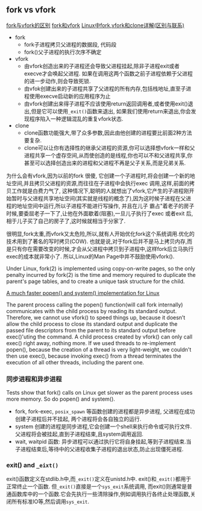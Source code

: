 ## fork vs vfork
[fork与vfork的区别](https://www.jianshu.com/p/6a83ac98e77a)
[fork和vfork](https://www.cnblogs.com/1932238825qq/p/7373443.html)
[Linux中fork,vfork和clone详解(区别与联系)](https://blog.csdn.net/gatieme/article/details/51417488)

- fork
  - fork子进程拷贝父进程的数据段, 代码段
  - fork()父子进程的执行次序不确定
- vfork
  - 由vfork创造出来的子进程还会导致父进程挂起,除非子进程exit或者execve才会唤起父进程. 如果在调用这两个函数之前子进程依赖于父进程的进一步动作,则会导致死锁.
  - 由vfok创建出来的子进程共享了父进程的所有内存,包括栈地址,直至子进程使用execve启动新的应用程序为止
  - 由vfork创建出来得子进程不应该使用return返回调用者,或者使用exit()退出,但是它可以使用`_exit()`函数来退出, 如果我们使用return来退出,你会发现程序陷入一种逻辑混乱的重复vfork状态.
- clone
  - clone函数功能强大,带了众多参数,因此由他创建的进程要比前面2种方法要复杂.
  - clone可以让你有选择性的继承父进程的资源,你可以选择想vfork一样和父进程共享一个虚存空间,从而使创造的是线程,你也可以不和父进程共享,你甚至可以选择创造出来的进程和父进程不再是父子关系,而是兄弟关系.

为什么会有vfork,因为以前的fork 很傻, 它创建一个子进程时,将会创建一个新的地址空间,并且拷贝父进程的资源,而往往在子进程中会执行exec 调用,这样,前面的拷贝工作就是白费力气了,
这种情况下,聪明的人就想出了vfork,它产生的子进程刚开始暂时与父进程共享地址空间(其实就是线程的概念了),因为这时候子进程在父进程的地址空间中运行,所以子进程不能进行写操作,
并且在儿子 霸占"着老子的房子时候,要委屈老子一下了,让他在外面歇着(阻塞),一旦儿子执行了exec 或者exit 后,相于儿子买了自己的房子了,这时候就相当于分家了.

很明显,fork太重,而vfork又太危险,所以,就有人开始优化fork这个系统调用.优化的技术用到了著名的写时拷贝(COW).
也就是说,对于fork后并不是马上拷贝内存,而是只有你在需要改变的时候,才会从父进程中拷贝到子进程中,这样fork后立马执行exec的成本就非常小了.
所以,Linux的Man Page中并不鼓励使用vfork().

Under Linux, fork(2) is implemented using copy-on-write pages, so the only penalty incurred by fork(2) is
the time and memory required to duplicate the parent's page tables, and to create a unique task structure for the child.

[A much faster popen() and system() implementation for Linux](https://blog.famzah.net/2009/11/20/a-much-faster-popen-and-system-implementation-for-linux/)

The parent process calling the popen() function(will call fork internally) communicates with the child process by reading its standard output.
Therefore, we cannot use vfork() to speed things up, because it doesn’t allow the child process to close its standard output and duplicate the passed file descriptors from the parent to
its standard output before exec()'uting the command.
A child process created by vfork() can only call exec() right away, nothing more.
If we used threads to re-implement popen(), because the creation of a thread is very light-weight, we couldn't then use exec(),
because invoking exec() from a thread terminates the execution of all other threads, including the parent one.

### 同步进程和异步进程
Tests show that fork() calls on Linux get slower as the parent process uses more memory. So do popen() and system().

- fork, fork-exec, `posix_spawn` 等函数创建的进程都是异步进程, 父进程在成功创建子进程后并不挂起, 两个进程将会各自独立的运行.
- system 创建的进程是同步进程,它会创建一个shell来执行命令或可执行文件.父进程将会被挂起,直到子进程结束,且system调用返回.
- wait, waitpid 函数: 异步进程可以通过执行它将自身挂起,等到子进程结束.当子进程结束后,等待中的父进程收集子进程的退出状态,防止出现僵死进程.

### exit() and `_eixt()`
exit()函数定义在stdlib.h中,而`_exit()`定义在unistd.h中.
exit()和`_exit()`都用于正常终止一个函数.
但`_exit()`直接是一个`sys_exit`系统调用,
而exit()则通常是普通函数库中的一个函数.它会先执行一些清除操作,例如调用执行各终止处理函数,关闭所有标准IO等,然后调用`sys_exit`.


